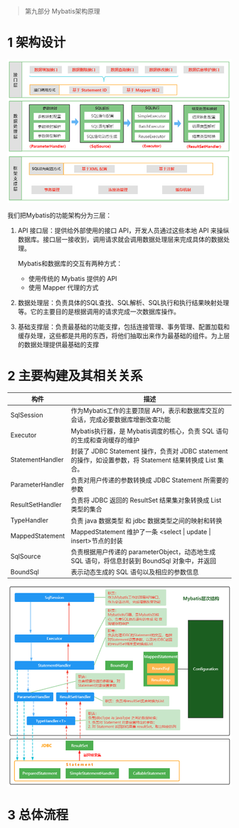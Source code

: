 > 第九部分 Mybatis架构原理

# 1 架构设计

![image-20220426111724390](assest/image-20220426111724390.png)

我们把Mybatis的功能架构分为三层：

1. API 接口层：提供给外部使用的接口 API，开发人员通过这些本地 API 来操纵数据库。接口层一接收到，调用请求就会调用数据处理层来完成具体的数据处理。

   Mybatis和数据库的交互有两种方式：

   - 使用传统的 Mybatis 提供的 API
   - 使用 Mapper 代理的方式

2. 数据处理层：负责具体的SQL查找、SQL解析、SQL执行和执行结果映射处理等。它的主要目的是根据调用的请求完成一次数据库操作。

3. 基础支撑层：负责最基础的功能支撑，包括连接管理、事务管理、配置加载和缓存处理，这些都是共用的东西，将他们抽取出来作为最基础的组件。为上层的数据处理提供最基础的支撑

# 2 主要构建及其相关关系

| 构件             | 描述                                                         |
| ---------------- | ------------------------------------------------------------ |
| SqlSession       | 作为Mybatis工作的主要顶层 API，表示和数据库交互的会话，完成必要数据库增删改查功能 |
| Executor         | Mybatis执行器，是 Mybatis调度的核心，负责 SQL 语句的生成和查询缓存的维护 |
| StatementHandler | 封装了 JDBC Statement 操作，负责对 JDBC statement 的操作，如设置参数，将 Statement 结果转换成 List 集合。 |
| ParameterHandler | 负责对用户传递的参数转换成 JDBC Statement 所需要的参数       |
| ResultSetHandler | 负责将 JDBC 返回的 ResultSet 结果集对象转换成 List 类型的集合 |
| TypeHandler      | 负责 java 数据类型 和 jdbc 数据类型之间的映射和转换          |
| MappedStatement  | MappedStatement 维护了一条 <select \| update \| insert>节点的封装 |
| SqlSource        | 负责根据用户传递的 parameterObject，动态地生成 SQL 语句，将信息封装到 BoundSql 对象中，并返回 |
| BoundSql         | 表示动态生成的 SQL 语句以及相应的参数信息                    |

![image-20220426130653547](assest/image-20220426130653547.png)

# 3 总体流程